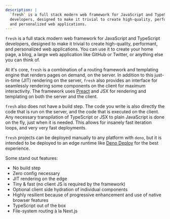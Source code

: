 ```yaml
---
description: |
  `fresh` is a full stack modern web framework for JavaScript and TypeScript
  developers, designed to make it trivial to create high-quality, performant,
  and personalized web applications.
---
```


`fresh` is a full stack modern web framework for JavaScript and TypeScript
developers, designed to make it trivial to create high-quality, performant, and
personalized web applications. You can use it to create your home page, a blog,
a large web application like GitHub or Twitter, or anything else you can think
of.

At it's core, `fresh` is a combination of a routing framework and templating
engine that renders pages on demand, on the server. In addition to this
just-in-time (JIT) rendering on the server, `fresh` also provides an interface
for seamlessly rendering some components on the client for maximum
interactivity. The framework uses [Preact][preact] and JSX for rendering and
templating on both the server and the client.

`fresh` also does not have a build step. The code you write is also directly the
code that is run on the server, and the code that is executed on the client. Any
necessary transpilation of TypeScript or JSX to plain JavaScript is done on the
fly, just when it is needed. This allows for insanely fast iteration loops, and
very very fast deployments.

`fresh` projects can be deployed manually to any platform with `deno`, but it is
intended to be deployed to an edge runtime like [Deno Deploy][deno-deploy] for
the best experience.

Some stand out features:

- No build step
- Zero config necessary
- JIT rendering on the edge
- Tiny & fast (no client JS is required by the framework)
- Optional client side hydration of individual components
- Highly resilient because of progressive enhancement and use of native browser
  features
- TypeScript out of the box
- File-system routing à la Next.js

[preact]: https://preactjs.com
[deno-deploy]: https://deno.com/deploy

